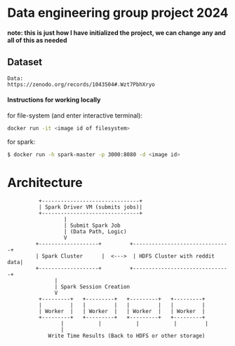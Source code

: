 # Data engineering group project 2024
#### note: this is just how I have initialized the project, we can change any and all of this as needed
## Dataset
```text
Data:
https://zenodo.org/records/1043504#.Wzt7PbhXryo

```
#### Instructions for working locally
for file-system (and enter interactive terminal):
```bash
docker run -it <image id of filesystem>
```
for spark:
```bash
$ docker run -h spark-master -p 3000:8080 -d <image id>
```

# Architecture
```text
          +-------------------------------+
          | Spark Driver VM (submits jobs)|
          +-------------------------------+
                  |
                  | Submit Spark Job
                  | (Data Path, Logic)
                  V
         +-------------------+         +-------------------------------+
         | Spark Cluster      |  <--->  | HDFS Cluster with reddit data|
         +-------------------+         +-------------------------------+
               |
               | Spark Session Creation
               V
          +---------+   +---------+   +---------+   +---------+
          |         |   |         |   |         |   |         |
          | Worker  |   | Worker  |   | Worker  |   | Worker  |
          +---------+   +---------+   +---------+   +---------+
                 |           |           |           |         |
                 |
             Write Time Results (Back to HDFS or other storage)
```
